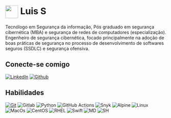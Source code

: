<h1>
    <a href="https://www.dio.me/">
     <img align="center" width="40px" src="https://hermes.digitalinnovation.one/assets/diome/logo-minimized.png"></a>
    <span>Luis S</span>
</h1>
Tecnólogo em Segurança da informação, Pós graduado em segurança cibernética (MBA) e segurança de redes de computadores (especialização).
Engenheiro de segurança cibernética, focado principalmente na adoção de boas práticas de segurança no processo de desenvolvimento de softwares seguros (SSDLC) e segurança ofensiva.

## Conecte-se comigo
[![LinkedIn](https://img.shields.io/badge/LinkedIn-0077B5?style=for-the-badge&logo=linkedin&logoColor=white)](https://www.linkedin.com/in/luis-s-bb7452aa/)
[![Github](https://img.shields.io/badge/GitHub-100000?style=for-the-badge&logo=github&logoColor=white)](https://github.com/kowalskils)

## Habilidades
[![Git](https://img.shields.io/badge/GitHub-100000?style=for-the-badge&logo=github&logoColor=white)](https://git-scm.com/doc)
![Gitlab](https://img.shields.io/badge/GitLab-330F63?style=for-the-badge&logo=gitlab&logoColor=white)
![Python](https://img.shields.io/badge/Python-3776AB?style=for-the-badge&logo=python&logoColor=white)
![GitHub Actions](https://img.shields.io/badge/github%20actions-%232671E5.svg?style=for-the-badge&logo=githubactions&logoColor=white)
![Snyk](https://img.shields.io/badge/Snyk-4C4A73?style=for-the-badge&logo=snyk&logoColor=white)
![Alpine](https://img.shields.io/badge/Alpine_Linux-0D597F?style=for-the-badge&logo=alpine-linux&logoColor=white)
![Linux](https://img.shields.io/badge/Linux-FCC624?style=for-the-badge&logo=linux&logoColor=black)
![MacOs](https://img.shields.io/badge/mac%20os-000000?style=for-the-badge&logo=apple&logoColor=white)
![CentOS](https://img.shields.io/badge/Cent%20OS-262577?style=for-the-badge&logo=CentOS&logoColor=white)
![RHEL](https://img.shields.io/badge/Red%20Hat-EE0000?style=for-the-badge&logo=redhat&logoColor=white)
![Swift](https://img.shields.io/badge/Swift-FA7343?style=for-the-badge&logo=swift&logoColor=white)
![MD](https://img.shields.io/badge/Markdown-000000?style=for-the-badge&logo=markdown&logoColor=white)
![SH](https://img.shields.io/badge/Shell_Script-121011?style=for-the-badge&logo=gnu-bash&logoColor=white)